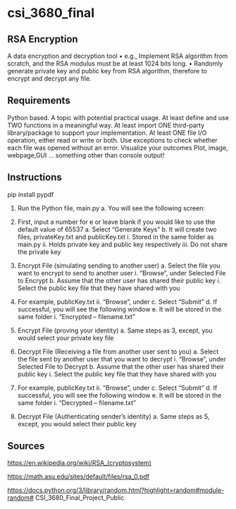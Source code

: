 # csi_3680_final
## RSA Encryption
A data encryption and decryption tool
• e.g., Implement RSA algorithm from scratch, and the RSA modulus must be at least
1024 bits long.
• Randomly generate private key and public key from RSA algorithm, therefore to
encrypt and decrypt any file.

## Requirements
Python based.
A topic with potential practical usage.
At least define and use TWO functions in a meaningful way.
At least import ONE third-party library/package to support your
implementation.
At least ONE file I/O operation, either read or write or both.
Use exceptions to check whether each file was opened without an error.
Visualize your outcomes
Plot, image, webpage,GUI … something other than console output!

## Instructions

pip install pypdf

1.	Run the Python file, main.py
a.	You will see the following screen:
 
2.	First, input a number for e or leave blank if you would like to use the default value of 65537
a.	Select “Generate Keys”
b.	It will create two files, privateKey.txt and publicKey.txt
i.	Stored in the same folder as main.py
ii.	Holds private key and public key respectively
iii.	Do not share the private key

3.	Encrypt File (simulating sending to another user)
a.	Select the file you want to encrypt to send to another user
i.	“Browse”, under Selected File to Encrypt
b.	Assume that the other user has shared their public key
i.	Select the public key file that they have shared with you
1.	For example, publicKey.txt
ii.	“Browse”, under
c.	Select “Submit”
d.	If successful, you will see the following window
e.	It will be stored in the same folder 
i.	“Encrypted – filename.txt”

4.	Encrypt File (proving your identity)
a.	Same steps as 3, except, you would select your private key file

5.	Decrypt File (Receiving a file from another user sent to you)
a.	Select the file sent by another user that you want to decrypt 
i.	“Browse”, under Selected File to Decrypt
b.	Assume that the other user has shared their public key
i.	Select the public key file that they have shared with you
1.	For example, publicKey.txt
ii.	“Browse”, under
c.	Select “Submit”
d.	If successful, you will see the following window
e.	It will be stored in the same folder
i.	“Decrypted – filename.txt”

6.	 Decrypt File (Authenticating sender’s identity)
a.	Same steps as 5, except, you would select their public key

## Sources
https://en.wikipedia.org/wiki/RSA_(cryptosystem)

https://math.asu.edu/sites/default/files/rsa_0.pdf

https://docs.python.org/3/library/random.html?highlight=random#module-random# CSI_3680_Final_Project_Public
